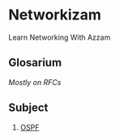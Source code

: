 # Networkizam
Learn Networking With Azzam


## Glosarium 
*Mostly on RFCs*

## Subject
1. [OSPF](https://github.com/Azzamkazamii/Networkizam/blob/main/Materi/OSPF.md)
